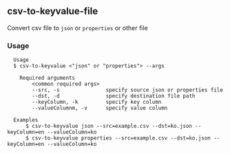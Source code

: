 ## csv-to-keyvalue-file

Convert csv file to `json` or `properties` or other file

### Usage

```
  Usage
  $ csv-to-keyvalue <"json" or "properties"> --args

    Required arguments
        <common required args>
        --src, -s               specify source json or properties file
        --dst, -d               specify destination file path
        --keyColumn, -k         specify key column
        --valueColumnm, -v      specify value column

  Examples
      $ csv-to-keyvalue json --src=example.csv --dst=ko.json --keyColumn=en --valueColumn=ko
      $ csv-to-keyvalue properties --src=example.csv --dst=ko.json --keyColumn=en --valueColumn=ko
```
